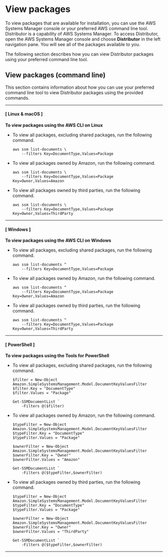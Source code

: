 # View packages<a name="distributor-view-packages"></a>

To view packages that are available for installation, you can use the AWS Systems Manager console or your preferred AWS command line tool\. Distributor is a capability of AWS Systems Manager\. To access Distributor, open the AWS Systems Manager console and choose **Distributor** in the left navigation pane\. You will see all of the packages available to you\.

The following section describes how you can view Distributor packages using your preferred command line tool\.

## View packages \(command line\)<a name="distributor-view-packages-cmd"></a>

This section contains information about how you can use your preferred command line tool to view Distributor packages using the provided commands\.

------
#### [ Linux & macOS ]

**To view packages using the AWS CLI on Linux**
+ To view all packages, excluding shared packages, run the following command\.

  ```
  aws ssm list-documents \
      --filters Key=DocumentType,Values=Package
  ```
+ To view all packages owned by Amazon, run the following command\.

  ```
  aws ssm list-documents \
      --filters Key=DocumentType,Values=Package Key=Owner,Values=Amazon
  ```
+ To view all packages owned by third parties, run the following command\.

  ```
  aws ssm list-documents \
      --filters Key=DocumentType,Values=Package Key=Owner,Values=ThirdParty
  ```

------
#### [ Windows ]

**To view packages using the AWS CLI on Windows**
+ To view all packages, excluding shared packages, run the following command\.

  ```
  aws ssm list-documents ^
      --filters Key=DocumentType,Values=Package
  ```
+ To view all packages owned by Amazon, run the following command\.

  ```
  aws ssm list-documents ^
      --filters Key=DocumentType,Values=Package Key=Owner,Values=Amazon
  ```
+ To view all packages owned by third parties, run the following command\.

  ```
  aws ssm list-documents ^
      --filters Key=DocumentType,Values=Package Key=Owner,Values=ThirdParty
  ```

------
#### [ PowerShell ]

**To view packages using the Tools for PowerShell**
+ To view all packages, excluding shared packages, run the following command\.

  ```
  $filter = New-Object Amazon.SimpleSystemsManagement.Model.DocumentKeyValuesFilter
  $filter.Key = "DocumentType"
  $filter.Values = "Package"
  
  Get-SSMDocumentList `
      -Filters @($filter)
  ```
+ To view all packages owned by Amazon, run the following command\.

  ```
  $typeFilter = New-Object Amazon.SimpleSystemsManagement.Model.DocumentKeyValuesFilter
  $typeFilter.Key = "DocumentType"
  $typeFilter.Values = "Package"
  
  $ownerFilter = New-Object Amazon.SimpleSystemsManagement.Model.DocumentKeyValuesFilter
  $ownerFilter.Key = "Owner"
  $ownerFilter.Values = "Amazon"
  
  Get-SSMDocumentList `
      -Filters @($typeFilter,$ownerFilter)
  ```
+ To view all packages owned by third parties, run the following command\.

  ```
  $typeFilter = New-Object Amazon.SimpleSystemsManagement.Model.DocumentKeyValuesFilter
  $typeFilter.Key = "DocumentType"
  $typeFilter.Values = "Package"
  
  $ownerFilter = New-Object Amazon.SimpleSystemsManagement.Model.DocumentKeyValuesFilter
  $ownerFilter.Key = "Owner"
  $ownerFilter.Values = "ThirdParty"
  
  Get-SSMDocumentList `
      -Filters @($typeFilter,$ownerFilter)
  ```

------